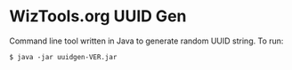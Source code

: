 # WizTools.org UUID Gen

Command line tool written in Java to generate random UUID string. To run:

    $ java -jar uuidgen-VER.jar


